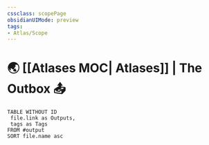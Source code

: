```yaml
---
cssclass: scopePage
obsidianUIMode: preview
tags:
- Atlas/Scope
---
```

# 🌏 [[Atlases MOC| Atlases]] | The Outbox 📤

```dataview
TABLE WITHOUT ID
 file.link as Outputs,
 tags as Tags
FROM #output 
SORT file.name asc
```